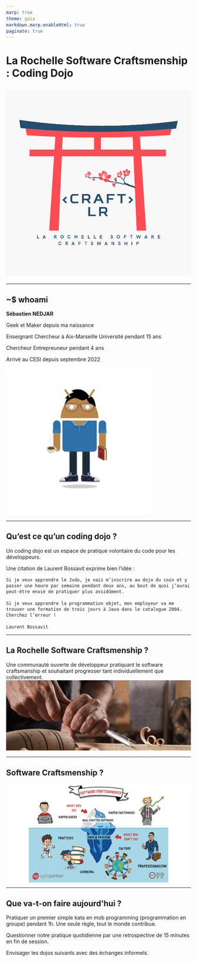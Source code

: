 ```yaml
---
marp: true
theme: gaia
markdown.marp.enableHtml: true
paginate: true
---
```


<style>

section {
  background-color: #fefefe;
  color: #333;
}

img[alt~="center"] {
  display: block;
  margin: 0 auto;
}
</style>

<!-- _class: lead -->

# La Rochelle Software Craftsmenship : Coding Dojo

## ![bg left](https://raw.githubusercontent.com/CraftLR/workshop-git/main/src/main/resources/assets/logo.png)

---

## ~$ whoami

**Sébastien NEDJAR**

Geek et Maker depuis ma naissance

Enseignant Chercheur à Aix-Marseille Université pendant 15 ans

Chercheur Entrepreuneur pendant 4 ans

Arrivé au CESI depuis septembre 2022

![bg left:30%](https://raw.githubusercontent.com/nedseb/cafescientifique/main/moi.png)

---

## Qu’est ce qu’un coding dojo ?

Un coding dojo est un espace de pratique volontaire du code pour les développeurs.

Une citation de Laurent Bossavit exprime bien l’idée :

    Si je veux apprendre le Judo, je vais m’inscrire au dojo du coin et y passer une heure par semaine pendant deux ans, au bout de quoi j’aurai peut-être envie de pratiquer plus assidûment.

    Si je veux apprendre la programmation objet, mon employeur va me trouver une formation de trois jours à Java dans le catalogue 2004.
    Cherchez l’erreur !

    Laurent Bossavit

---

## La Rochelle Software Craftsmenship ?

Une communauté ouverte de développeur pratiquant le software craftsmanship et souhaitant progresser tant individuellement que collectivement.
![center:20% 40%](craft.jpeg)

---

## Software Craftsmenship ?

![center](craft.png)

---

## Que va-t-on faire aujourd'hui ?

Pratiquer un premier simple kata en mob programming (programmation en groupe) pendant 1h. Une seule règle, tout le monde contribue.

Questionner notre pratique quotidienne par une retrospective de 15 minutes en fin de session.

Envisager les dojos suivants avec des échanges informels.
